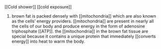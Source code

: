            
[[Cold shower]]
[[cold exposure]]

1) brown fat is packed densely with [[mitochondria]] which are also known as the cells’ energy providers. [[mitochondria]] are present in nearly all the cells of our body and produce energy in the form of adenosine triphosphate [[ATP]]. the [[mitochondria]] in the brown fat tissue are special because it contains a unique protein that immediately [[converts energy]] into heat to warm the body.
